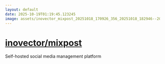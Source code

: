 ```yaml
---
layout: default
date: 2025-10-19T01:19:45.123245
image: assets/inovector_mixpost_20251018_170926_356_20251018_182946--20251018T202946466--cropped.png
---
```


# [inovector/mixpost](https://github.com/inovector/mixpost/)

Self-hosted social media management platform
